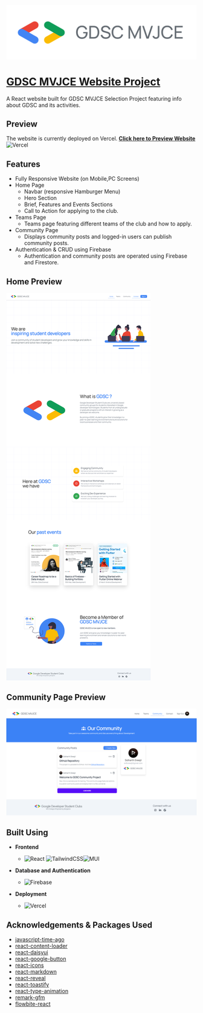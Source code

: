 
![Logo](https://raw.githubusercontent.com/sid-js/gdsc-website-project/e4e15471b644c932e6fe7e42ccad7cfd47947c1f/public/gdsc-mvj-logo.svg)


# [GDSC MVJCE Website Project]("https://gdsc-website-project.vercel.app/")

A React website built for GDSC MVJCE Selection Project featuring info about GDSC and its activities.


## Preview

The website is currently deployed on Vercel.
**[Click here to Preview Website]("https://gdsc-website-project.vercel.app/")** <br>
![Vercel](https://img.shields.io/badge/vercel-%23000000.svg?style=for-the-badge&logo=vercel&logoColor=white) 

## Features
- Fully Responsive Website (on Mobile,PC Screens)
- Home Page
   - Navbar (responsive Hamburger Menu)
   - Hero Section
   - Brief, Features and Events Sections
   - Call to Action for applying to the club.
- Teams Page
    - Teams page featuring different teams of the club and how to apply.
- Community Page
    - Displays community posts and logged-in users can publish community posts.
- Authentication & CRUD using Firebase
    - Authentication and community posts are operated using Firebase and Firestore.


## Home Preview
![Website Preview](https://raw.githubusercontent.com/sid-js/gdsc-website-project/main/public/website-home-full.png)


## Community Page Preview
![Website Preview](https://raw.githubusercontent.com/sid-js/gdsc-website-project/main/public/community-full.png)

## Built Using
- **Frontend**

    - ![React](https://img.shields.io/badge/react-%2320232a.svg?style=for-the-badge&logo=react&logoColor=%2361DAFB) ![TailwindCSS](https://img.shields.io/badge/tailwindcss-%2338B2AC.svg?style=for-the-badge&logo=tailwind-css&logoColor=white)![MUI](https://img.shields.io/badge/MUI-%230081CB.svg?style=for-the-badge&logo=mui&logoColor=white)

- **Database and Authentication**
    - ![Firebase](https://img.shields.io/badge/firebase-%23039BE5.svg?style=for-the-badge&logo=firebase)

- **Deployment**
    - ![Vercel](https://img.shields.io/badge/vercel-%23000000.svg?style=for-the-badge&logo=vercel&logoColor=white)
## Acknowledgements & Packages Used
- [javascript-time-ago](https://www.npmjs.com/package/javascript-time-ago)
- [react-content-loader](https://www.npmjs.com/package/react-content-loader)
- [react-daisyui](https://www.npmjs.com/package/react-daisyui)
- [react-google-button](https://www.npmjs.com/package/react-google-button)
- [react-icons](https://www.npmjs.com/package/react-icons)
- [react-markdown](https://www.npmjs.com/package/react-markdown)
- [react-reveal](https://www.npmjs.com/package/react-reveal)
- [react-toastify](https://www.npmjs.com/package/react-toastify)
- [react-type-animation](https://www.npmjs.com/package/react-type-animation)
- [remark-gfm](https://www.npmjs.com/package/remark-gfm)
- [flowbite-react](https://www.npmjs.com/package/flowbite-react)

